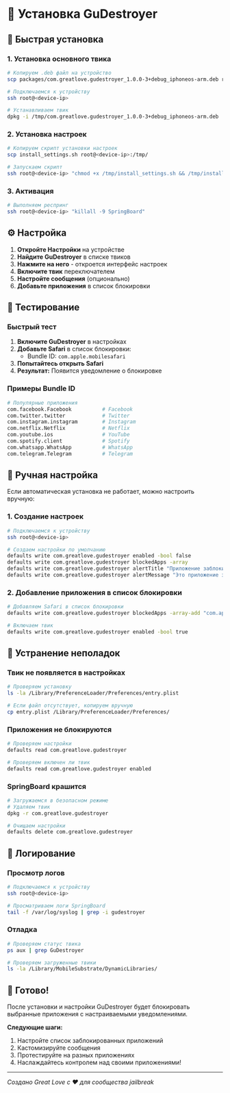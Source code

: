 # 📱 Установка GuDestroyer

## 🚀 Быстрая установка

### 1. Установка основного твика

```bash
# Копируем .deb файл на устройство
scp packages/com.greatlove.gudestroyer_1.0.0-3+debug_iphoneos-arm.deb root@<device-ip>:/tmp/

# Подключаемся к устройству
ssh root@<device-ip>

# Устанавливаем твик
dpkg -i /tmp/com.greatlove.gudestroyer_1.0.0-3+debug_iphoneos-arm.deb
```

### 2. Установка настроек

```bash
# Копируем скрипт установки настроек
scp install_settings.sh root@<device-ip>:/tmp/

# Запускаем скрипт
ssh root@<device-ip> "chmod +x /tmp/install_settings.sh && /tmp/install_settings.sh"
```

### 3. Активация

```bash
# Выполняем респринг
ssh root@<device-ip> "killall -9 SpringBoard"
```

## ⚙️ Настройка

1. **Откройте Настройки** на устройстве
2. **Найдите GuDestroyer** в списке твиков
3. **Нажмите на него** - откроется интерфейс настроек
4. **Включите твик** переключателем
5. **Настройте сообщения** (опционально)
6. **Добавьте приложения** в список блокировки

## 🧪 Тестирование

### Быстрый тест

1. **Включите GuDestroyer** в настройках
2. **Добавьте Safari** в список блокировки:
   - Bundle ID: `com.apple.mobilesafari`
3. **Попытайтесь открыть Safari**
4. **Результат:** Появится уведомление о блокировке

### Примеры Bundle ID

```bash
# Популярные приложения
com.facebook.Facebook          # Facebook
com.twitter.twitter            # Twitter
com.instagram.instagram        # Instagram
com.netflix.Netflix            # Netflix
com.youtube.ios                # YouTube
com.spotify.client             # Spotify
com.whatsapp.WhatsApp          # WhatsApp
com.telegram.Telegram          # Telegram
```

## 🔧 Ручная настройка

Если автоматическая установка не работает, можно настроить вручную:

### 1. Создание настроек

```bash
# Подключаемся к устройству
ssh root@<device-ip>

# Создаем настройки по умолчанию
defaults write com.greatlove.gudestroyer enabled -bool false
defaults write com.greatlove.gudestroyer blockedApps -array
defaults write com.greatlove.gudestroyer alertTitle "Приложение заблокировано"
defaults write com.greatlove.gudestroyer alertMessage "Это приложение заблокировано GuDestroyer"
```

### 2. Добавление приложения в список блокировки

```bash
# Добавляем Safari в список блокировки
defaults write com.greatlove.gudestroyer blockedApps -array-add "com.apple.mobilesafari"

# Включаем твик
defaults write com.greatlove.gudestroyer enabled -bool true
```

## 🐛 Устранение неполадок

### Твик не появляется в настройках

```bash
# Проверяем установку
ls -la /Library/PreferenceLoader/Preferences/entry.plist

# Если файл отсутствует, копируем вручную
cp entry.plist /Library/PreferenceLoader/Preferences/
```

### Приложения не блокируются

```bash
# Проверяем настройки
defaults read com.greatlove.gudestroyer

# Проверяем включен ли твик
defaults read com.greatlove.gudestroyer enabled
```

### SpringBoard крашится

```bash
# Загружаемся в безопасном режиме
# Удаляем твик
dpkg -r com.greatlove.gudestroyer

# Очищаем настройки
defaults delete com.greatlove.gudestroyer
```

## 📝 Логирование

### Просмотр логов

```bash
# Подключаемся к устройству
ssh root@<device-ip>

# Просматриваем логи SpringBoard
tail -f /var/log/syslog | grep -i gudestroyer
```

### Отладка

```bash
# Проверяем статус твика
ps aux | grep GuDestroyer

# Проверяем загруженные твики
ls -la /Library/MobileSubstrate/DynamicLibraries/
```

## 🎯 Готово!

После установки и настройки GuDestroyer будет блокировать выбранные приложения с настраиваемыми уведомлениями.

**Следующие шаги:**
1. Настройте список заблокированных приложений
2. Кастомизируйте сообщения
3. Протестируйте на разных приложениях
4. Наслаждайтесь контролем над своими приложениями!

---

*Создано Great Love с ❤️ для сообщества jailbreak*
